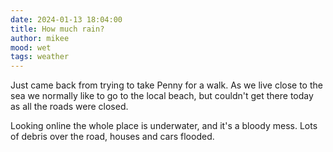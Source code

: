 ```yaml
---
date: 2024-01-13 18:04:00
title: How much rain?
author: mikee
mood: wet
tags: weather
---
```

Just came back from trying to take Penny for a walk. As we live close to the sea we normally like to go to the local beach, but couldn't get there today as all the roads were closed.

Looking online the whole place is underwater, and it's a bloody mess. Lots of debris over the road, houses and cars flooded.